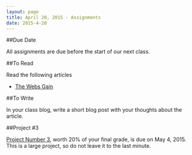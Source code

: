 ```yaml
---
layout: page
title: April 20, 2015 - Assignments
date: 2015-4-20
---
```


##Due Date

All assignments are due before the start of our next class.

##To Read

Read the following articles

- [The Webs Gain](http://frankchimero.com/talks/the-webs-grain/transcript/)

##To Write

In your class blog, write a short blog post with your thoughts about the article.

##Project #3

[Project Number 3](2015-04-01-project3.html), worth 20% of your final grade, is due on May 4, 2015.  This is a large project, so do not leave it to the last minute.